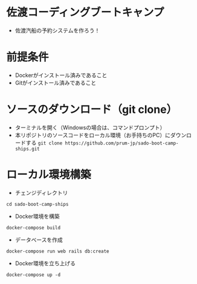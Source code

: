 # 佐渡コーディングブートキャンプ
 - 佐渡汽船の予約システムを作ろう！

# 前提条件
 - Dockerがインストール済みであること
 - Gitがインストール済みであること

# ソースのダウンロード（git clone）
 - ターミナルを開く（Windowsの場合は、コマンドプロンプト）
 - 本リポジトリのソースコードをローカル環境（お手持ちのPC）にダウンロードする
```git clone https://github.com/prum-jp/sado-boot-camp-ships.git```

# ローカル環境構築
 - チェンジディレクトリ
```
cd sado-boot-camp-ships
```

 - Docker環境を構築
```
docker-compose build
```

 - データベースを作成
```
docker-compose run web rails db:create
```

 - Docker環境を立ち上げる
```
docker-compose up -d
```
